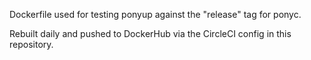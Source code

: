 Dockerfile used for testing ponyup against the "release" tag for ponyc.

Rebuilt daily and pushed to DockerHub via the CircleCI config in this repository.
